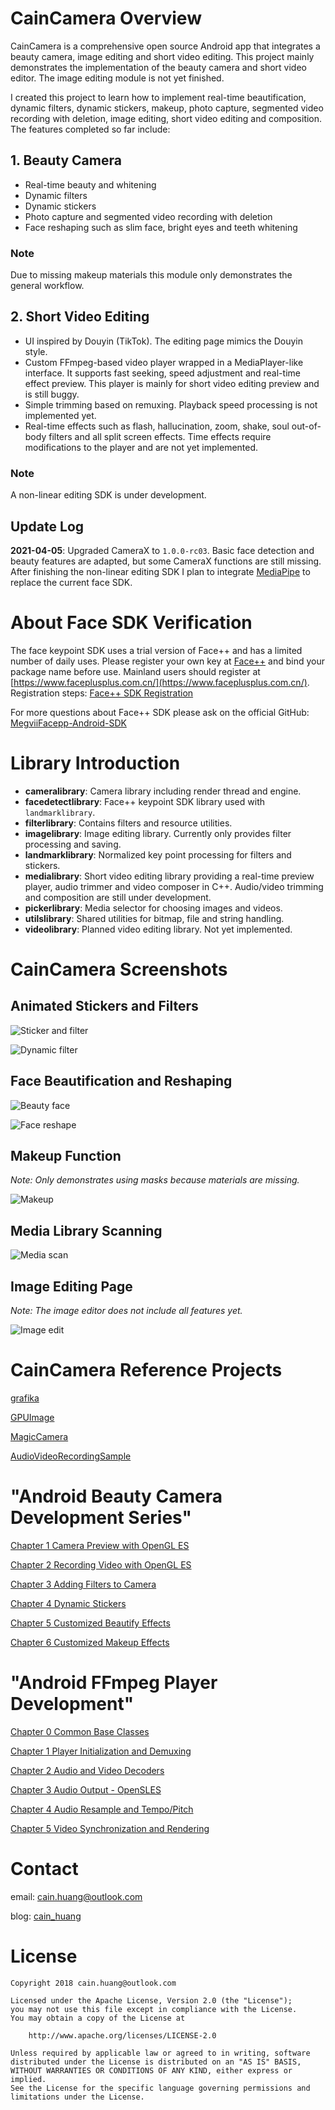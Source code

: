 # CainCamera Overview
CainCamera is a comprehensive open source Android app that integrates a beauty camera, image editing and short video editing. This project mainly demonstrates the implementation of the beauty camera and short video editor. The image editing module is not yet finished.

I created this project to learn how to implement real-time beautification, dynamic filters, dynamic stickers, makeup, photo capture, segmented video recording with deletion, image editing, short video editing and composition. The features completed so far include:

## 1. Beauty Camera
- Real-time beauty and whitening
- Dynamic filters
- Dynamic stickers
- Photo capture and segmented video recording with deletion
- Face reshaping such as slim face, bright eyes and teeth whitening
### Note
Due to missing makeup materials this module only demonstrates the general workflow.

## 2. Short Video Editing
- UI inspired by Douyin (TikTok). The editing page mimics the Douyin style.
- Custom FFmpeg-based video player wrapped in a MediaPlayer-like interface. It supports fast seeking, speed adjustment and real-time effect preview. This player is mainly for short video editing preview and is still buggy.
- Simple trimming based on remuxing. Playback speed processing is not implemented yet.
- Real-time effects such as flash, hallucination, zoom, shake, soul out-of-body filters and all split screen effects. Time effects require modifications to the player and are not yet implemented.
### Note
A non-linear editing SDK is under development.

## Update Log
**2021-04-05**: Upgraded CameraX to `1.0.0-rc03`. Basic face detection and beauty features are adapted, but some CameraX functions are still missing. After finishing the non-linear editing SDK I plan to integrate [MediaPipe](https://github.com/google/mediapipe) to replace the current face SDK.

# About Face SDK Verification
The face keypoint SDK uses a trial version of Face++ and has a limited number of daily uses. Please register your own key at [Face++](https://www.faceplusplus.com/) and bind your package name before use. Mainland users should register at [https://www.faceplusplus.com.cn/](https://www.faceplusplus.com.cn/). Registration steps:
[Face++ SDK Registration](https://github.com/CainKernel/CainCamera/blob/master/document/introduction/facepp_registration.md)

For more questions about Face++ SDK please ask on the official GitHub:
[MegviiFacepp-Android-SDK](https://github.com/FacePlusPlus/MegviiFacepp-Android-SDK)

# Library Introduction
- **cameralibrary**: Camera library including render thread and engine.
- **facedetectlibrary**: Face++ keypoint SDK library used with `landmarklibrary`.
- **filterlibrary**: Contains filters and resource utilities.
- **imagelibrary**: Image editing library. Currently only provides filter processing and saving.
- **landmarklibrary**: Normalized key point processing for filters and stickers.
- **medialibrary**: Short video editing library providing a real-time preview player, audio trimmer and video composer in C++. Audio/video trimming and composition are still under development.
- **pickerlibrary**: Media selector for choosing images and videos.
- **utilslibrary**: Shared utilities for bitmap, file and string handling.
- **videolibrary**: Planned video editing library. Not yet implemented.

# CainCamera Screenshots
## Animated Stickers and Filters
![Sticker and filter](https://github.com/CainKernel/CainCamera/blob/master/screenshot/sticker_and_filter.jpg)

![Dynamic filter](https://github.com/CainKernel/CainCamera/blob/master/screenshot/dynamic_filter.jpg)

## Face Beautification and Reshaping
![Beauty face](https://github.com/CainKernel/CainCamera/blob/master/screenshot/beauty_face.jpg)

![Face reshape](https://github.com/CainKernel/CainCamera/blob/master/screenshot/face_reshape.jpg)

## Makeup Function
*Note: Only demonstrates using masks because materials are missing.*

![Makeup](https://github.com/CainKernel/CainCamera/blob/master/screenshot/makeup.jpg)

## Media Library Scanning
![Media scan](https://github.com/CainKernel/CainCamera/blob/master/screenshot/media_scan.jpg)

## Image Editing Page
*Note: The image editor does not include all features yet.*

![Image edit](https://github.com/CainKernel/CainCamera/blob/master/screenshot/image_edit.jpg)

# CainCamera Reference Projects
[grafika](https://github.com/google/grafika)

[GPUImage](https://github.com/CyberAgent/android-gpuimage)

[MagicCamera](https://github.com/wuhaoyu1990/MagicCamera)

[AudioVideoRecordingSample](https://github.com/saki4510t/AudioVideoRecordingSample)

# "Android Beauty Camera Development Series"
[Chapter 1 Camera Preview with OpenGL ES](https://www.jianshu.com/p/dabc6be45d2e)

[Chapter 2 Recording Video with OpenGL ES](https://www.jianshu.com/p/d5fe577170cd)

[Chapter 3 Adding Filters to Camera](https://www.jianshu.com/p/f7629254f7f0)

[Chapter 4 Dynamic Stickers](https://www.jianshu.com/p/122bedf3a17e)

[Chapter 5 Customized Beautify Effects](https://www.jianshu.com/p/3334a3af331f)

[Chapter 6 Customized Makeup Effects](https://www.jianshu.com/p/bc0d0db2893b)

# "Android FFmpeg Player Development"
[Chapter 0 Common Base Classes](https://www.jianshu.com/p/9003caa6683f)

[Chapter 1 Player Initialization and Demuxing](https://www.jianshu.com/p/95dc19217847)

[Chapter 2 Audio and Video Decoders](https://www.jianshu.com/p/8de0fc796ef9)

[Chapter 3 Audio Output - OpenSLES](https://www.jianshu.com/p/9b41212c71a5)

[Chapter 4 Audio Resample and Tempo/Pitch](https://www.jianshu.com/p/4af5d16ac017)

[Chapter 5 Video Synchronization and Rendering](https://www.jianshu.com/p/f8ba3ceac687)

# Contact
email: <cain.huang@outlook.com>

blog: [cain_huang](http://www.jianshu.com/u/fd6f2b25d0f4)

# License
```
Copyright 2018 cain.huang@outlook.com

Licensed under the Apache License, Version 2.0 (the "License");
you may not use this file except in compliance with the License.
You may obtain a copy of the License at

    http://www.apache.org/licenses/LICENSE-2.0

Unless required by applicable law or agreed to in writing, software
distributed under the License is distributed on an "AS IS" BASIS,
WITHOUT WARRANTIES OR CONDITIONS OF ANY KIND, either express or implied.
See the License for the specific language governing permissions and
limitations under the License.
```
